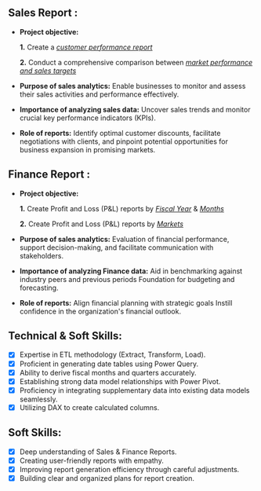 ## Sales Report :


- **Project objective:** 

    **1.** Create a _[customer performance report](https://github.com/iprathambhardwaj/Excel-Sales-Analytics/blob/main/Customer%20Performance%20Report.pdf)_ 

    **2.** Conduct a comprehensive comparison between _[market performance and sales targets](https://github.com/iprathambhardwaj/Excel-Sales-Analytics/blob/main/Market%20Performance%20vs%20Target%20Report.pdf)_

- **Purpose of sales analytics:** Enable businesses to monitor and assess their sales activities and performance effectively.

- **Importance of analyzing sales data:** Uncover sales trends and monitor crucial key performance indicators (KPIs).
- **Role of reports:** Identify optimal customer discounts, facilitate negotiations with clients, and pinpoint potential opportunities for business expansion in promising markets.

## Finance Report :

- **Project objective:** 

    **1.** Create Profit and Loss (P&L) reports by _[Fiscal Year](https://github.com/iprathambhardwaj/Excel-Sales-Analytics/blob/main/P%26L%20Statement%20by%20Fiscal%20Year.pdf)_ & _[Months](https://github.com/iprathambhardwaj/Excel-Sales-Analytics/blob/main/P%26L%20Statement%20by%20Months.pdf)_ 

   **2.** Create Profit and Loss (P&L) reports by _[Markets](https://github.com/iprathambhardwaj/Excel-Sales-Analytics/blob/main/P%26L%20Statement%20by%20Markets.pdf)_

- **Purpose of sales analytics:** Evaluation of financial performance, support decision-making, and facilitate communication with stakeholders.

- **Importance of analyzing Finance data:** Aid in benchmarking against industry peers and previous periods Foundation for budgeting and forecasting.

- **Role of reports:** Align financial planning with strategic goals Instill confidence in the organization's financial outlook.


## Technical & Soft Skills:
- [x] Expertise in ETL methodology (Extract, Transform, Load).
- [x] Proficient in generating date tables using Power Query.
- [x] Ability to derive fiscal months and quarters accurately.
- [x] Establishing strong data model relationships with Power Pivot.
- [x] Proficiency in integrating supplementary data into existing data models seamlessly.
- [x]	Utilizing DAX to create calculated columns.

## Soft Skills:
- [x] Deep understanding of Sales & Finance Reports.
- [x] Creating user-friendly reports with empathy.
- [x] Improving report generation efficiency through careful adjustments.
- [x] Building clear and organized plans for report creation.
